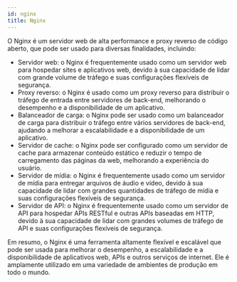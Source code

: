 ```yaml
---
id: nginx
title: Nginx
---
```


O Nginx é um servidor web de alta performance e proxy reverso de código aberto, que pode ser usado para diversas finalidades, incluindo:

- Servidor web: o Nginx é frequentemente usado como um servidor web para hospedar sites e aplicativos web, devido à sua capacidade de lidar com grande volume de tráfego e suas configurações flexíveis de segurança.
- Proxy reverso: o Nginx é usado como um proxy reverso para distribuir o tráfego de entrada entre servidores de back-end, melhorando o desempenho e a disponibilidade de um aplicativo.
- Balanceador de carga: o Nginx pode ser usado como um balanceador de carga para distribuir o tráfego entre vários servidores de back-end, ajudando a melhorar a escalabilidade e a disponibilidade de um aplicativo.
- Servidor de cache: o Nginx pode ser configurado como um servidor de cache para armazenar conteúdo estático e reduzir o tempo de carregamento das páginas da web, melhorando a experiência do usuário.
- Servidor de mídia: o Nginx é frequentemente usado como um servidor de mídia para entregar arquivos de áudio e vídeo, devido à sua capacidade de lidar com grandes quantidades de tráfego de mídia e suas configurações flexíveis de segurança.
- Servidor de API: o Nginx é frequentemente usado como um servidor de API para hospedar APIs RESTful e outras APIs baseadas em HTTP, devido à sua capacidade de lidar com grandes volumes de tráfego de API e suas configurações flexíveis de segurança.

Em resumo, o Nginx é uma ferramenta altamente flexível e escalável que pode ser usada para melhorar o desempenho, a escalabilidade e a disponibilidade de aplicativos web, APIs e outros serviços de internet. Ele é amplamente utilizado em uma variedade de ambientes de produção em todo o mundo.